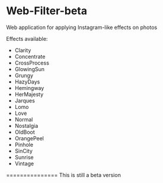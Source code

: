 Web-Filter-beta
===============

Web application for applying Instagram-like effects on photos

Effects available:

  - Clarity
  - Concentrate
  - CrossProcess
  - GlowingSun
  - Grungy
  - HazyDays
  - Hemingway
  - HerMajesty
  - Jarques
  - Lomo
  - Love
  - Normal
  - Nostalgia
  - OldBoot
  - OrangePeel
  - Pinhole
  - SinCity
  - Sunrise
  - Vintage

===============
This is still a beta version
